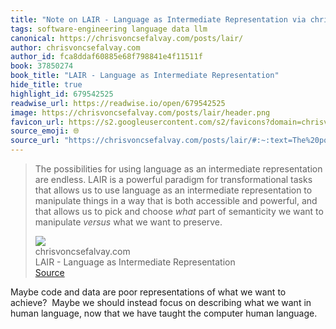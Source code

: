 ```yaml
---
title: "Note on LAIR - Language as Intermediate Representation via chrisvoncsefalvay.com"
tags: software-engineering language data llm
canonical: https://chrisvoncsefalvay.com/posts/lair/
author: chrisvoncsefalvay.com
author_id: fca8ddaf60885e68f798841e4f11511f
book: 37850274
book_title: "LAIR - Language as Intermediate Representation"
hide_title: true
highlight_id: 679542525
readwise_url: https://readwise.io/open/679542525
image: https://chrisvoncsefalvay.com/posts/lair/header.png
favicon_url: https://s2.googleusercontent.com/s2/favicons?domain=chrisvoncsefalvay.com
source_emoji: 🌐
source_url: "https://chrisvoncsefalvay.com/posts/lair/#:~:text=The%20possibilities%20for,want%20to%20preserve."
---
```


> The possibilities for using language as an intermediate representation are endless. LAIR is a powerful paradigm for transformational tasks that allows us to use language as an intermediate representation to manipulate things in a way that is both accessible and powerful, and that allows us to pick and choose *what* part of semanticity we want to manipulate *versus* what we want to preserve.
> <div class="quoteback-footer"><div class="quoteback-avatar"><img class="mini-favicon" src="https://s2.googleusercontent.com/s2/favicons?domain=chrisvoncsefalvay.com"></div><div class="quoteback-metadata"><div class="metadata-inner"><span style="display:none">FROM:</span><div aria-label="chrisvoncsefalvay.com" class="quoteback-author"> chrisvoncsefalvay.com</div><div aria-label="LAIR - Language as Intermediate Representation" class="quoteback-title"> LAIR - Language as Intermediate Representation</div></div></div><div class="quoteback-backlink"><a target="_blank" aria-label="go to the full text of this quotation" rel="noopener" href="https://chrisvoncsefalvay.com/posts/lair/#:~:text=The%20possibilities%20for,want%20to%20preserve." class="quoteback-arrow"> Source</a></div></div>

Maybe code and data are poor representations of what we want to achieve? 
Maybe we should instead focus on describing what we want in human language, now that we have taught the computer human language.